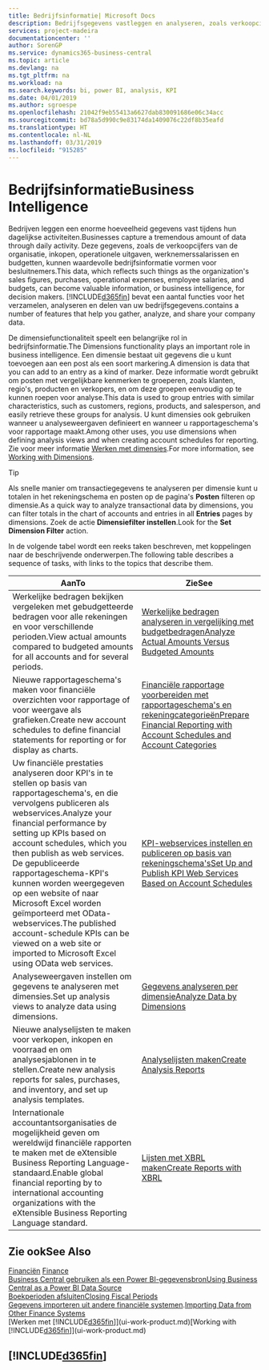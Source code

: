 ```yaml
---
title: Bedrijfsinformatie| Microsoft Docs
description: Bedrijfsgegevens vastleggen en analyseren, zoals verkoopcijfers, inkopen, operationele uitgaven, werknemerssalarissen en budgetten, die waardevolle informatie kunnen zijn voor bedrijfsinformatie of besluitvorming.
services: project-madeira
documentationcenter: ''
author: SorenGP
ms.service: dynamics365-business-central
ms.topic: article
ms.devlang: na
ms.tgt_pltfrm: na
ms.workload: na
ms.search.keywords: bi, power BI, analysis, KPI
ms.date: 04/01/2019
ms.author: sgroespe
ms.openlocfilehash: 21042f9eb55413a6627dab830091686e06c34acc
ms.sourcegitcommit: bd78a5d990c9e83174da1409076c22df8b35eafd
ms.translationtype: HT
ms.contentlocale: nl-NL
ms.lasthandoff: 03/31/2019
ms.locfileid: "915285"
---
```

# <a name="business-intelligence"></a><span data-ttu-id="b2acd-103">Bedrijfsinformatie</span><span class="sxs-lookup"><span data-stu-id="b2acd-103">Business Intelligence</span></span>
<span data-ttu-id="b2acd-104">Bedrijven leggen een enorme hoeveelheid gegevens vast tijdens hun dagelijkse activiteiten.</span><span class="sxs-lookup"><span data-stu-id="b2acd-104">Businesses capture a tremendous amount of data through daily activity.</span></span> <span data-ttu-id="b2acd-105">Deze gegevens, zoals de verkoopcijfers van de organisatie, inkopen, operationele uitgaven, werknemerssalarissen en budgetten, kunnen waardevolle bedrijfsinformatie vormen voor besluitnemers.</span><span class="sxs-lookup"><span data-stu-id="b2acd-105">This data, which reflects such things as the organization's sales figures, purchases, operational expenses, employee salaries, and budgets, can become valuable information, or business intelligence, for decision makers.</span></span> [!INCLUDE[d365fin](includes/d365fin_md.md)] <span data-ttu-id="b2acd-106">bevat een aantal functies voor het verzamelen, analyseren en delen van uw bedrijfsgegevens.</span><span class="sxs-lookup"><span data-stu-id="b2acd-106">contains a number of features that help you gather, analyze, and share your company data.</span></span>

<span data-ttu-id="b2acd-107">De dimensiefunctionaliteit speelt een belangrijke rol in bedrijfsinformatie.</span><span class="sxs-lookup"><span data-stu-id="b2acd-107">The Dimensions functionality plays an important role in business intelligence.</span></span> <span data-ttu-id="b2acd-108">Een dimensie bestaat uit gegevens die u kunt toevoegen aan een post als een soort markering.</span><span class="sxs-lookup"><span data-stu-id="b2acd-108">A dimension is data that you can add to an entry as a kind of marker.</span></span> <span data-ttu-id="b2acd-109">Deze informatie wordt gebruikt om posten met vergelijkbare kenmerken te groeperen, zoals klanten, regio's, producten en verkopers, en om deze groepen eenvoudig op te kunnen roepen voor analyse.</span><span class="sxs-lookup"><span data-stu-id="b2acd-109">This data is used to group entries with similar characteristics, such as customers, regions, products, and salesperson, and easily retrieve these groups for analysis.</span></span> <span data-ttu-id="b2acd-110">U kunt dimensies ook gebruiken wanneer u analyseweergaven definieert en wanneer u rapportageschema's voor rapportage maakt.</span><span class="sxs-lookup"><span data-stu-id="b2acd-110">Among other uses, you use dimensions  when defining analysis views and when creating account schedules for reporting.</span></span> <span data-ttu-id="b2acd-111">Zie voor meer informatie [Werken met dimensies](finance-dimensions.md).</span><span class="sxs-lookup"><span data-stu-id="b2acd-111">For more information, see [Working with Dimensions](finance-dimensions.md).</span></span>

> [!TIP]
> <span data-ttu-id="b2acd-112">Als snelle manier om transactiegegevens te analyseren per dimensie kunt u totalen in het rekeningschema en posten op de pagina's **Posten** filteren op dimensie.</span><span class="sxs-lookup"><span data-stu-id="b2acd-112">As a quick way to analyze transactional data by dimensions, you can filter totals in the chart of accounts and entries in all **Entries** pages by dimensions.</span></span> <span data-ttu-id="b2acd-113">Zoek de actie **Dimensiefilter instellen**.</span><span class="sxs-lookup"><span data-stu-id="b2acd-113">Look for the **Set Dimension Filter** action.</span></span>  

<span data-ttu-id="b2acd-114">In de volgende tabel wordt een reeks taken beschreven, met koppelingen naar de beschrijvende onderwerpen.</span><span class="sxs-lookup"><span data-stu-id="b2acd-114">The following table describes a sequence of tasks, with links to the topics that describe them.</span></span>  

| <span data-ttu-id="b2acd-115">Aan</span><span class="sxs-lookup"><span data-stu-id="b2acd-115">To</span></span> | <span data-ttu-id="b2acd-116">Zie</span><span class="sxs-lookup"><span data-stu-id="b2acd-116">See</span></span> |
| --- | --- |
|<span data-ttu-id="b2acd-117">Werkelijke bedragen bekijken vergeleken met gebudgetteerde bedragen voor alle rekeningen en voor verschillende perioden.</span><span class="sxs-lookup"><span data-stu-id="b2acd-117">View actual amounts compared to budgeted amounts for all accounts and for several periods.</span></span>|[<span data-ttu-id="b2acd-118">Werkelijke bedragen analyseren in vergelijking met budgetbedragen</span><span class="sxs-lookup"><span data-stu-id="b2acd-118">Analyze Actual Amounts Versus Budgeted Amounts</span></span>](bi-how-analyze-actual-versus-budget.md)|
|<span data-ttu-id="b2acd-119">Nieuwe rapportageschema's maken voor financiële overzichten voor rapportage of voor weergave als grafieken.</span><span class="sxs-lookup"><span data-stu-id="b2acd-119">Create new account schedules to define financial statements for reporting or for display as charts.</span></span>|[<span data-ttu-id="b2acd-120">Financiële rapportage voorbereiden met rapportageschema's en rekeningcategorieën</span><span class="sxs-lookup"><span data-stu-id="b2acd-120">Prepare Financial Reporting with Account Schedules and Account Categories</span></span>](bi-how-work-account-schedule.md)|
|<span data-ttu-id="b2acd-121">Uw financiële prestaties analyseren door KPI's in te stellen op basis van rapportageschema's, en die vervolgens publiceren als webservices.</span><span class="sxs-lookup"><span data-stu-id="b2acd-121">Analyze your financial performance by setting up KPIs based on account schedules, which you then publish as web services.</span></span> <span data-ttu-id="b2acd-122">De gepubliceerde rapportageschema-KPI's kunnen worden weergegeven op een website of naar Microsoft Excel worden geïmporteerd met OData-webservices.</span><span class="sxs-lookup"><span data-stu-id="b2acd-122">The published account-schedule KPIs can be viewed on a web site or imported to Microsoft Excel using OData web services.</span></span>|[<span data-ttu-id="b2acd-123">KPI-webservices instellen en publiceren op basis van rekeningschema's</span><span class="sxs-lookup"><span data-stu-id="b2acd-123">Set Up and Publish KPI Web Services Based on Account Schedules</span></span>](bi-how-to-set-up-and-publish-kpi-web-services-based-on-account-schedules.md)|
|<span data-ttu-id="b2acd-124">Analyseweergaven instellen om gegevens te analyseren met dimensies.</span><span class="sxs-lookup"><span data-stu-id="b2acd-124">Set up analysis views to analyze data using dimensions.</span></span>|[<span data-ttu-id="b2acd-125">Gegevens analyseren per dimensie</span><span class="sxs-lookup"><span data-stu-id="b2acd-125">Analyze Data by Dimensions</span></span>](bi-how-analyze-data-dimension.md)|
|<span data-ttu-id="b2acd-126">Nieuwe analyselijsten te maken voor verkopen, inkopen en voorraad en om analysesjablonen in te stellen.</span><span class="sxs-lookup"><span data-stu-id="b2acd-126">Create new analysis reports for sales, purchases, and inventory, and set up analysis templates.</span></span>|[<span data-ttu-id="b2acd-127">Analyselijsten maken</span><span class="sxs-lookup"><span data-stu-id="b2acd-127">Create Analysis Reports</span></span>](bi-how-create-analysis-views-reports.md)|
|<span data-ttu-id="b2acd-128">Internationale accountantsorganisaties de mogelijkheid geven om wereldwijd financiële rapporten te maken met de eXtensible Business Reporting Language-standaard.</span><span class="sxs-lookup"><span data-stu-id="b2acd-128">Enable global financial reporting by to international accounting organizations with the eXtensible Business Reporting Language standard.</span></span>|[<span data-ttu-id="b2acd-129">Lijsten met XBRL maken</span><span class="sxs-lookup"><span data-stu-id="b2acd-129">Create Reports with XBRL</span></span>](bi-create-reports-with-xbrl.md)|

## <a name="see-also"></a><span data-ttu-id="b2acd-130">Zie ook</span><span class="sxs-lookup"><span data-stu-id="b2acd-130">See Also</span></span>
<span data-ttu-id="b2acd-131">[Financiën](finance.md)  </span><span class="sxs-lookup"><span data-stu-id="b2acd-131">[Finance](finance.md)  </span></span>  
[<span data-ttu-id="b2acd-132">Business Central gebruiken als een Power BI-gegevensbron</span><span class="sxs-lookup"><span data-stu-id="b2acd-132">Using Business Central as a Power BI Data Source</span></span>](across-how-use-financials-data-source-powerbi.md)  
[<span data-ttu-id="b2acd-133">Boekperioden afsluiten</span><span class="sxs-lookup"><span data-stu-id="b2acd-133">Closing Fiscal Periods</span></span>](year-close-years-periods.md)  
<span data-ttu-id="b2acd-134">[Gegevens importeren uit andere financiële systemen](across-import-data-configuration-packages.md).</span><span class="sxs-lookup"><span data-stu-id="b2acd-134">[Importing Data from Other Finance Systems](across-import-data-configuration-packages.md)</span></span>  
<span data-ttu-id="b2acd-135">[Werken met [!INCLUDE[d365fin](includes/d365fin_md.md)]](ui-work-product.md)</span><span class="sxs-lookup"><span data-stu-id="b2acd-135">[Working with [!INCLUDE[d365fin](includes/d365fin_md.md)]](ui-work-product.md)</span></span>

## [!INCLUDE[d365fin](includes/free_trial_md.md)]  
